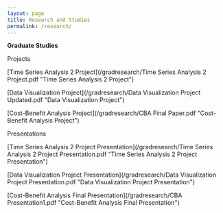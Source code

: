 ```yaml
---
layout: page
title: Research and Studies
permalink: /research/
---
```


<b>Graduate Studies</b>


Projects


[Time Series Analysis 2 Project](/gradresearch/Time Series Analysis 2 Project.pdf "Time Series Analysis 2 Project")

[Data Visualization Project](/gradresearch/Data Visualization Project Updated.pdf "Data Visualization Project")

[Cost-Benefit Analysis Project](/gradresearch/CBA Final Paper.pdf "Cost-Benefit Analysis Project")



Presentations


[Time Series Analysis 2 Project Presentation](/gradresearch/Time Series Analysis 2 Project Presentation.pdf "Time Series Analysis 2 Project Presentation")

[Data Visualization Project Presentation](/gradresearch/Data Visualization Project Presentation.pdf "Data Visualization Project Presentation")

[Cost-Benefit Analysis Final Presentation](/gradresearch/CBA Presentation1.pdf "Cost-Benefit Analysis Final Presentation")
